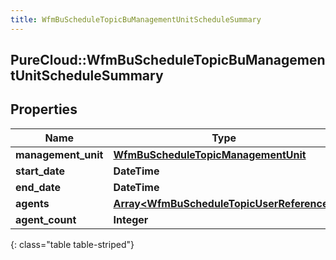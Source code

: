 ```yaml
---
title: WfmBuScheduleTopicBuManagementUnitScheduleSummary
---
```

## PureCloud::WfmBuScheduleTopicBuManagementUnitScheduleSummary

## Properties

|Name | Type | Description | Notes|
|------------ | ------------- | ------------- | -------------|
| **management_unit** | [**WfmBuScheduleTopicManagementUnit**](WfmBuScheduleTopicManagementUnit.html) |  | [optional] |
| **start_date** | **DateTime** |  | [optional] |
| **end_date** | **DateTime** |  | [optional] |
| **agents** | [**Array&lt;WfmBuScheduleTopicUserReference&gt;**](WfmBuScheduleTopicUserReference.html) |  | [optional] |
| **agent_count** | **Integer** |  | [optional] |
{: class="table table-striped"}


